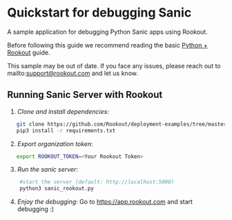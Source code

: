 
# Quickstart for debugging Sanic

A sample application for debugging Python Sanic apps using Rookout.

Before following this guide we recommend reading the basic [Python + Rookout](https://docs.rookout.com/docs/sdk-setup.html) guide.

This sample may be out of date. If you face any issues, please reach out to mailto:support@rookout.com and let us know.

## Running Sanic Server with Rookout

1. *Clone and install dependencies*:
 ```bash
    git clone https://github.com/Rookout/deployment-examples/tree/master/python-sanic
    pip3 install -r requirements.txt
```
2. *Export organization token*:
 ```bash
 	export ROOKOUT_TOKEN=<Your Rookout Token>
```

3. *Run the sanic server*:
```bash
    #start the server (default: http://localhost:5000)
    python3 sanic_rookout.py
```

4. *Enjoy the debugging*:
	Go to https://app.rookout.com and start debugging :)


[Python + Rookout]: https://docs.rookout.com/docs/sdk-setup.html

